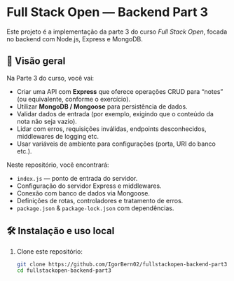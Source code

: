 # Full Stack Open — Backend Part 3

Este projeto é a implementação da parte 3 do curso *Full Stack Open*, focada no backend com Node.js, Express e MongoDB.

## 🧩 Visão geral

Na Parte 3 do curso, você vai:

- Criar uma API com **Express** que oferece operações CRUD para “notes” (ou equivalente, conforme o exercício).
- Utilizar **MongoDB / Mongoose** para persistência de dados.
- Validar dados de entrada (por exemplo, exigindo que o conteúdo da nota não seja vazio).
- Lidar com erros, requisições inválidas, endpoints desconhecidos, middlewares de logging etc.
- Usar variáveis de ambiente para configurações (porta, URI do banco etc.).

Neste repositório, você encontrará:

- `index.js` — ponto de entrada do servidor.
- Configuração do servidor Express e middlewares.
- Conexão com banco de dados via Mongoose.
- Definições de rotas, controladores e tratamento de erros.
- `package.json` & `package-lock.json` com dependências.

## 🛠️ Instalação e uso local

1. Clone este repositório:

   ```bash
   git clone https://github.com/IgorBern02/fullstackopen-backend-part3.git
   cd fullstackopen-backend-part3
